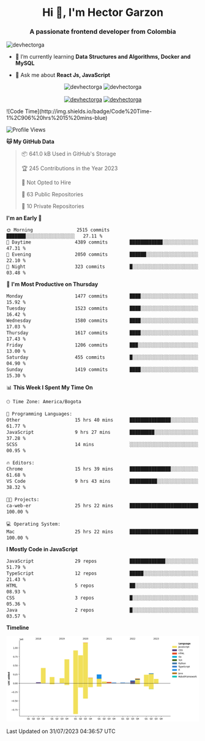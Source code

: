 <h1 align="center">Hi 👋, I'm Hector Garzon</h1>
<h3 align="center">A passionate frontend developer from Colombia</h3>

<p align="left"> <img src="https://komarev.com/ghpvc/?username=devhectorga" alt="devhectorga" /> </p>

- 🌱 I’m currently learning **Data Structures and Algorithms, Docker and MySQL**

- 💬 Ask me about **React Js, JavaScript**

<p align="center"> <img src="https://github-readme-stats.vercel.app/api?username=devhectorga&count_private=true&show_icons=true" alt="devhectorga" /> <img src="https://github-readme-stats.vercel.app/api/top-langs/?username=devhectorga&layout=compact" alt="devhectorga" /></p>

<p align="center">
<a href="https://twitter.com/devhectorga" target="blank"><img align="center" src="https://cdn.jsdelivr.net/npm/simple-icons@3.0.1/icons/twitter.svg" alt="devhectorga" height="20" width="20" /></a>
<a href="https://linkedin.com/in/devhectorga" target="blank"><img align="center" src="https://cdn.jsdelivr.net/npm/simple-icons@3.0.1/icons/linkedin.svg" alt="devhectorga" height="20" width="20" /></a>
</p>
<!--START_SECTION:waka-->
![Code Time](http://img.shields.io/badge/Code%20Time-1%2C906%20hrs%2015%20mins-blue)

![Profile Views](http://img.shields.io/badge/Profile%20Views-0-blue)

**🐱 My GitHub Data** 

> 📦 641.0 kB Used in GitHub's Storage 
 > 
> 🏆 245 Contributions in the Year 2023
 > 
> 🚫 Not Opted to Hire
 > 
> 📜 63 Public Repositories 
 > 
> 🔑 10 Private Repositories 
 > 
**I'm an Early 🐤** 

```text
🌞 Morning                2515 commits        ███████░░░░░░░░░░░░░░░░░░   27.11 % 
🌆 Daytime                4389 commits        ████████████░░░░░░░░░░░░░   47.31 % 
🌃 Evening                2050 commits        ██████░░░░░░░░░░░░░░░░░░░   22.10 % 
🌙 Night                  323 commits         █░░░░░░░░░░░░░░░░░░░░░░░░   03.48 % 
```
📅 **I'm Most Productive on Thursday** 

```text
Monday                   1477 commits        ████░░░░░░░░░░░░░░░░░░░░░   15.92 % 
Tuesday                  1523 commits        ████░░░░░░░░░░░░░░░░░░░░░   16.42 % 
Wednesday                1580 commits        ████░░░░░░░░░░░░░░░░░░░░░   17.03 % 
Thursday                 1617 commits        ████░░░░░░░░░░░░░░░░░░░░░   17.43 % 
Friday                   1206 commits        ███░░░░░░░░░░░░░░░░░░░░░░   13.00 % 
Saturday                 455 commits         █░░░░░░░░░░░░░░░░░░░░░░░░   04.90 % 
Sunday                   1419 commits        ████░░░░░░░░░░░░░░░░░░░░░   15.30 % 
```


📊 **This Week I Spent My Time On** 

```text
🕑︎ Time Zone: America/Bogota

💬 Programming Languages: 
Other                    15 hrs 40 mins      ███████████████░░░░░░░░░░   61.77 % 
JavaScript               9 hrs 27 mins       █████████░░░░░░░░░░░░░░░░   37.28 % 
SCSS                     14 mins             ░░░░░░░░░░░░░░░░░░░░░░░░░   00.95 % 

🔥 Editors: 
Chrome                   15 hrs 39 mins      ███████████████░░░░░░░░░░   61.68 % 
VS Code                  9 hrs 43 mins       ██████████░░░░░░░░░░░░░░░   38.32 % 

🐱‍💻 Projects: 
ca-web-er                25 hrs 22 mins      █████████████████████████   100.00 % 

💻 Operating System: 
Mac                      25 hrs 22 mins      █████████████████████████   100.00 % 
```

**I Mostly Code in JavaScript** 

```text
JavaScript               29 repos            █████████████░░░░░░░░░░░░   51.79 % 
TypeScript               12 repos            █████░░░░░░░░░░░░░░░░░░░░   21.43 % 
HTML                     5 repos             ██░░░░░░░░░░░░░░░░░░░░░░░   08.93 % 
CSS                      3 repos             █░░░░░░░░░░░░░░░░░░░░░░░░   05.36 % 
Java                     2 repos             █░░░░░░░░░░░░░░░░░░░░░░░░   03.57 % 
```



**Timeline**

![Lines of Code chart](https://raw.githubusercontent.com/devHectorGa/devHectorGa/master/assets/bar_graph.png)


 Last Updated on 31/07/2023 04:36:57 UTC
<!--END_SECTION:waka-->
